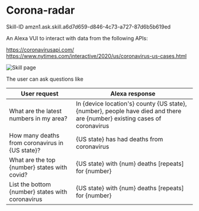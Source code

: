 # Corona-radar
Skill-ID amzn1.ask.skill.a6d7d659-d846-4c73-a727-87d6b5b619ed

An Alexa VUI to interact with data from the following APIs:

https://coronavirusapi.com/ <br/>
https://www.nytimes.com/interactive/2020/us/coronavirus-us-cases.html

![Skill page](https://i.imgur.com/z174o8d.png)

The user can ask questions like

| User request  | Alexa response | 
| --------  | ------------------- | 
| What are the latest numbers in my area? | In {device location's} county {US state}, {number}, people have died and there are {number} existing cases of coronavirus      | 
| How many deaths from coronavirus in {US state}?      | {US state} has had deaths from coronavirus |
| What are the top {number} states with covid? | {US state} with {num} deaths [repeats] for {number}      | 
| List the bottom {number} states with coronavirus      | {US state} with {num} deaths [repeats] for {number}|

